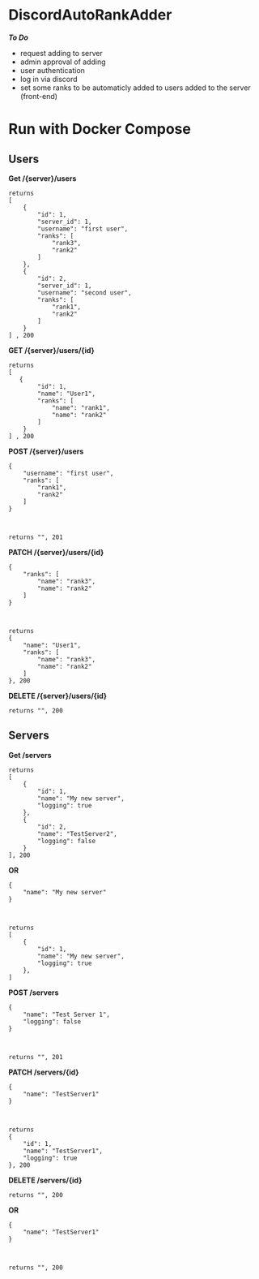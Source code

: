 # DiscordAutoRankAdder

***To Do***
- request adding to server
- admin approval of adding
- user authentication
- log in via discord
- set some ranks to be automaticly added to users added to the server (front-end)


# Run with Docker Compose

## Users


**Get /{server}/users**
```
returns
[
    {
        "id": 1,
        "server_id": 1,
        "username": "first user",
        "ranks": [
            "rank3",
            "rank2"
        ]
    },
    {
        "id": 2,
        "server_id": 1,
        "username": "second user",
        "ranks": [
            "rank1",
            "rank2"
        ]
    }
] , 200
```

**GET /{server}/users/{id}**
```
returns
[
   {
        "id": 1,
        "name": "User1",
        "ranks": [
            "name": "rank1",
            "name": "rank2"
        ]
    }
] , 200
```

**POST /{server}/users**
```
{
    "username": "first user",
    "ranks": [
        "rank1",
        "rank2"
    ]
}



returns "", 201
```

**PATCH /{server}/users/{id}**
```
{
    "ranks": [
        "name": "rank3",
        "name": "rank2"
    ]
}



returns
{
    "name": "User1",
    "ranks": [
        "name": "rank3",
        "name": "rank2"
    ]
}, 200
```

**DELETE /{server}/users/{id}**
```
returns "", 200
```


## Servers


**Get /servers**
```
returns
[
    {
        "id": 1,
        "name": "My new server",
        "logging": true
    },
    {
        "id": 2,
        "name": "TestServer2",
        "logging": false
    }
], 200
```

**OR**

```
{
    "name": "My new server"
}



returns
[
    {
        "id": 1,
        "name": "My new server",
        "logging": true
    },
]
```

**POST /servers**
```
{
    "name": "Test Server 1",
    "logging": false
}



returns "", 201
```

**PATCH /servers/{id}**
```
{
    "name": "TestServer1"
}



returns
{
    "id": 1,
    "name": "TestServer1",
    "logging": true
}, 200
```

**DELETE /servers/{id}**
```
returns "", 200
```

**OR**
```
{
    "name": "TestServer1"
}



returns "", 200
```
